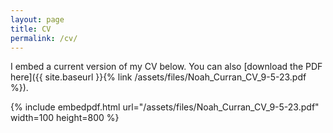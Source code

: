 ```yaml
---
layout: page
title: CV
permalink: /cv/
---
```


I embed a current version of my CV below. You can also [download the PDF here]({{ site.baseurl }}{% link /assets/files/Noah_Curran_CV_9-5-23.pdf %}).

{% include embedpdf.html url="/assets/files/Noah_Curran_CV_9-5-23.pdf" width=100 height=800 %}


